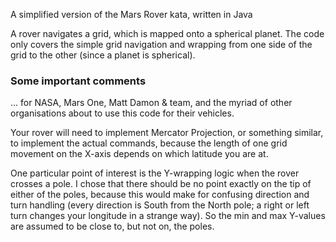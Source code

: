 A simplified version of the Mars Rover kata, written in Java

A rover navigates a grid, which is mapped onto a spherical planet. The code only covers the simple grid navigation and wrapping from one side of the grid to the other (since a planet is spherical).

### Some important comments
... for NASA, Mars One, Matt Damon & team, and the myriad of other organisations about to use this code for their vehicles.

Your rover will need to implement Mercator Projection, or something similar, to implement the actual commands, because the length of one grid movement on the X-axis depends on which latitude you are at.

One particular point of interest is the Y-wrapping logic when the rover crosses a pole. I chose that there should be no point exactly on the tip of either of the poles, because this would make for confusing direction and turn handling (every direction is South from the North pole; a right or left turn changes your longitude in a strange way). So the min and max Y-values are assumed to be close to, but not on, the poles.
